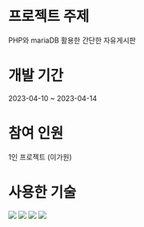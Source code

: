 # 프로젝트 주제
PHP와 mariaDB 활용한 간단한 자유게시판

# 개발 기간
2023-04-10 ~ 2023-04-14

# 참여 인원
1인 프로젝트 (이가원)

# 사용한 기술
<img src="https://img.shields.io/badge/Visual Studio Code-007ACC?style=flat-square&logo=Visual Studio Code&logoColor=white"/> <img src="https://img.shields.io/badge/PHP-777BB4?style=flat-square&logo=php&logoColor=white"/> <img src="https://img.shields.io/badge/MariaDB-003545?style=flat-square&logo=mariaDB&logoColor=white"/> <img src="https://img.shields.io/badge/HTML5-E34F26?style=flat-square&logo=html5&logoColor=white"/>